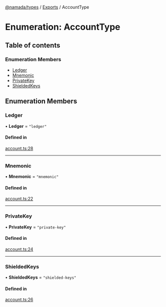 [@namada/types](../README.md) / [Exports](../modules.md) / AccountType

# Enumeration: AccountType

## Table of contents

### Enumeration Members

- [Ledger](AccountType.md#ledger)
- [Mnemonic](AccountType.md#mnemonic)
- [PrivateKey](AccountType.md#privatekey)
- [ShieldedKeys](AccountType.md#shieldedkeys)

## Enumeration Members

### Ledger

• **Ledger** = ``"ledger"``

#### Defined in

[account.ts:28](https://github.com/anoma/namada-interface/blob/9724dc7fb547e95a72df1eb06aecb9fed2c6a05b/packages/types/src/account.ts#L28)

___

### Mnemonic

• **Mnemonic** = ``"mnemonic"``

#### Defined in

[account.ts:22](https://github.com/anoma/namada-interface/blob/9724dc7fb547e95a72df1eb06aecb9fed2c6a05b/packages/types/src/account.ts#L22)

___

### PrivateKey

• **PrivateKey** = ``"private-key"``

#### Defined in

[account.ts:24](https://github.com/anoma/namada-interface/blob/9724dc7fb547e95a72df1eb06aecb9fed2c6a05b/packages/types/src/account.ts#L24)

___

### ShieldedKeys

• **ShieldedKeys** = ``"shielded-keys"``

#### Defined in

[account.ts:26](https://github.com/anoma/namada-interface/blob/9724dc7fb547e95a72df1eb06aecb9fed2c6a05b/packages/types/src/account.ts#L26)
